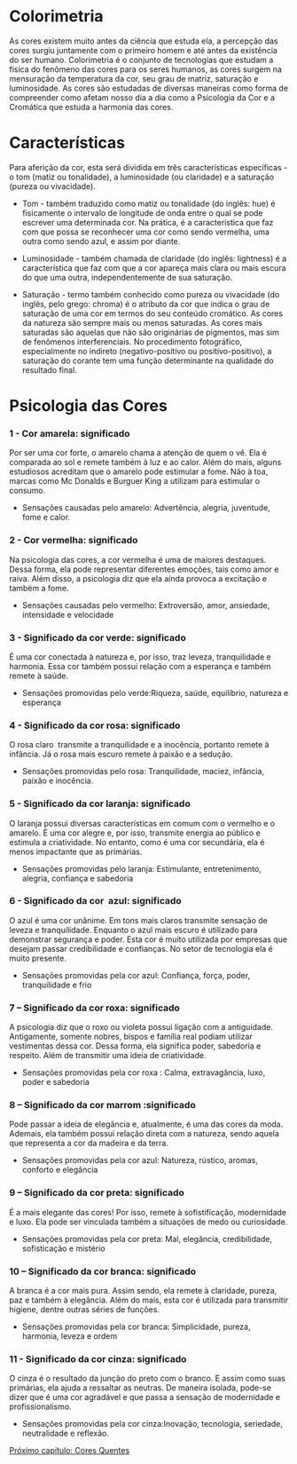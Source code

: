 # Colorimetria 

As cores existem muito antes da ciência que estuda ela, a percepção das cores surgiu juntamente com o primeiro homem e até antes da existência do ser humano. Colorimetria é o conjunto de tecnologias que estudam a física do fenômeno das cores para os seres humanos, as cores surgem na mensuração da temperatura da cor, seu grau de matriz, saturação e luminosidade. As cores são estudadas de diversas maneiras como forma de compreender como afetam nosso dia a dia como a Psicologia da Cor e a Cromática que estuda a harmonia das cores.

# Características 

Para aferição da cor, esta será dividida em três características específicas - o tom (matiz ou tonalidade), a luminosidade (ou claridade) e a saturação (pureza ou vivacidade).

* Tom - também traduzido como matiz ou tonalidade (do inglês: hue) é fisicamente o intervalo de longitude de onda entre o qual se pode escrever uma determinada cor. Na prática, é a característica que faz com que possa se reconhecer uma cor como sendo vermelha, uma outra como sendo azul, e assim por diante.

* Luminosidade - também chamada de claridade (do inglês: lightness) é a característica que faz com que a cor apareça mais clara ou mais escura do que uma outra, independentemente de sua saturação.

* Saturação - termo também conhecido como pureza ou vivacidade (do inglês, pelo grego: chroma) é o atributo da cor que indica o grau de saturação de uma cor em termos do seu conteúdo cromático. As cores da natureza são sempre mais ou menos saturadas. As cores mais saturadas são aquelas que não são originárias de pigmentos, mas sim de fenômenos interferenciais. No procedimento fotográfico, especialmente no indireto (negativo-positivo ou positivo-positivo), a saturação do corante tem uma função determinante na qualidade do resultado final.

# Psicologia das Cores

### 1 - Cor amarela: significado
Por ser uma cor forte, o amarelo chama a atenção de quem o vê. Ela é comparada ao sol e remete também à luz e ao calor. Além do mais, alguns estudiosos acreditam que o amarelo pode estimular a fome. Não à toa, marcas como Mc Donalds e Burguer King a utilizam para estimular o consumo.

* Sensações causadas pelo amarelo: Advertência, alegria, juventude, fome e calor.

### 2 - Cor vermelha: significado
Na psicologia das cores, a cor vermelha é uma de maiores destaques. Dessa forma, ela pode representar diferentes emoções, tais como amor e raiva. Além disso, a psicologia diz que ela ainda provoca a excitação e também a fome.


* Sensações causadas pelo vermelho: Extroversão, amor, ansiedade, intensidade e velocidade

### 3 - Significado da cor verde: significado
É uma cor conectada à natureza e, por isso, traz leveza, tranquilidade e harmonia. Essa cor também possui relação com a esperança e também remete à saúde.

* Sensações promovidas pelo verde:Riqueza, saúde, equilíbrio, natureza e esperança

### 4 - Significado da cor rosa: significado
O rosa claro  transmite a tranquilidade e a inocência, portanto remete à infância. Já o rosa mais escuro remete à paixão e a sedução.

* Sensações promovidas pelo rosa: Tranquilidade, maciez, infância, paixão e inocência.

### 5 - Significado da cor laranja: significado
O laranja possui diversas características em comum com o vermelho e o amarelo. É uma cor alegre e, por isso, transmite energia ao público e  estimula a criatividade. No entanto, como é uma cor secundária, ela é menos impactante que as primárias.

* Sensações promovidas pelo laranja: Estimulante, entretenimento, alegria, confiança e sabedoria

### 6 - Significado da cor  azul: significado
O azul é uma cor unânime. Em tons mais claros transmite sensação de leveza e tranquilidade. Enquanto o azul mais escuro é utilizado para demonstrar segurança e poder. Esta cor é muito utilizada por empresas que desejam passar credibilidade e confianças. No setor de tecnologia ela é muito presente.

* Sensações promovidas pela cor azul: Confiança, força, poder, tranquilidade e frio

### 7 – Significado da cor roxa: significado
A psicologia diz que o roxo ou violeta possui ligação com a antiguidade. Antigamente, somente nobres, bispos e família real podiam utilizar vestimentas dessa cor. Dessa forma, ela significa poder, sabedoria e respeito. Além de transmitir uma ideia de criatividade.

* Sensações promovidas pela cor roxa : Calma, extravagância, luxo, poder e sabedoria

### 8 – Significado da cor marrom :significado
Pode passar a ideia de elegância e, atualmente, é uma das cores da moda. Ademais, ela também possui relação direta com a natureza, sendo aquela que representa a cor da madeira e da terra.

* Sensações promovidas pela cor azul: Natureza, rústico, aromas, conforto e elegância

### 9 – Significado da cor preta: significado

É a mais elegante das cores! Por isso, remete à sofistificação, modernidade e luxo. Ela pode ser vinculada também a situações de medo ou curiosidade.

* Sensações promovidas pela cor preta: Mal, elegância, credibilidade, sofisticação e mistério

### 10 – Significado da cor branca: significado
A branca é a cor mais pura. Assim sendo, ela remete à claridade, pureza, paz e também à elegância. Além do mais, esta cor é utilizada para transmitir higiene, dentre outras séries de funções.

* Sensações promovidas pela cor branca: Simplicidade, pureza, harmonia, leveza e ordem

### 11 - Significado da cor cinza: significado
O cinza é o resultado da junção do preto com o branco. E assim como suas primárias, ela ajuda a ressaltar as neutras. De maneira isolada, pode-se dizer que é uma cor agradável e que passa a sensação de modernidade e profissionalismo.

* Sensações promovidas pela cor cinza:Inovação, tecnologia, seriedade, neutralidade e reflexão.

[Próximo capítulo: Cores Quentes](../08-Cores-quentes/Cores-quentes.md)